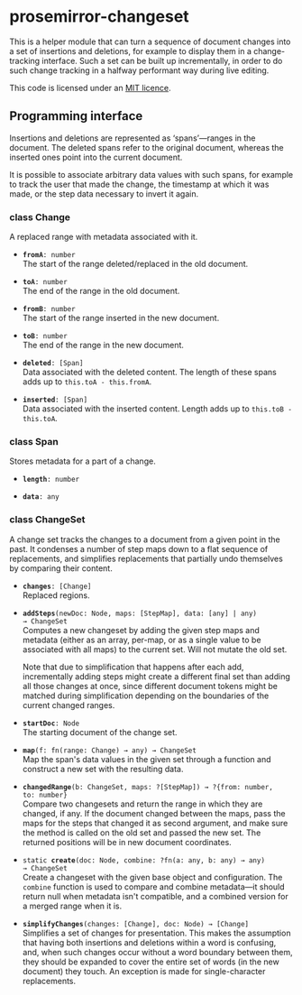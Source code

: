 # prosemirror-changeset

This is a helper module that can turn a sequence of document changes
into a set of insertions and deletions, for example to display them in
a change-tracking interface. Such a set can be built up incrementally,
in order to do such change tracking in a halfway performant way during
live editing.

This code is licensed under an [MIT
licence](https://github.com/ProseMirror/prosemirror-changeset/blob/master/LICENSE).

## Programming interface

Insertions and deletions are represented as ‘spans’—ranges in the
document. The deleted spans refer to the original document, whereas
the inserted ones point into the current document.

It is possible to associate arbitrary data values with such spans, for
example to track the user that made the change, the timestamp at which
it was made, or the step data necessary to invert it again.

### class Change

A replaced range with metadata associated with it.

 * **`fromA`**`: number`\
   The start of the range deleted/replaced in the old
   document.

 * **`toA`**`: number`\
   The end of the range in the old document.

 * **`fromB`**`: number`\
   The start of the range inserted in the new document.

 * **`toB`**`: number`\
   The end of the range in the new document.

 * **`deleted`**`: [Span]`\
   Data associated with the deleted content. The length
   of these spans adds up to `this.toA - this.fromA`.

 * **`inserted`**`: [Span]`\
   Data associated with the inserted content. Length
   adds up to `this.toB - this.toA`.


### class Span

Stores metadata for a part of a change.

 * **`length`**`: number`

 * **`data`**`: any`


### class ChangeSet

A change set tracks the changes to a document from a given
point in the past. It condenses a number of step maps down to a
flat sequence of replacements, and simplifies replacements that
partially undo themselves by comparing their content.

 * **`changes`**`: [Change]`\
   Replaced regions.

 * **`addSteps`**`(newDoc: Node, maps: [StepMap], data: [any] | any) → ChangeSet`\
   Computes a new changeset by adding the given step maps and
   metadata (either as an array, per-map, or as a single value to be
   associated with all maps) to the current set. Will not mutate the
   old set.

   Note that due to simplification that happens after each add,
   incrementally adding steps might create a different final set
   than adding all those changes at once, since different document
   tokens might be matched during simplification depending on the
   boundaries of the current changed ranges.

 * **`startDoc`**`: Node`\
   The starting document of the change set.

 * **`map`**`(f: fn(range: Change) → any) → ChangeSet`\
   Map the span's data values in the given set through a function
   and construct a new set with the resulting data.

 * **`changedRange`**`(b: ChangeSet, maps: ?[StepMap]) → ?{from: number, to: number}`\
   Compare two changesets and return the range in which they are
   changed, if any. If the document changed between the maps, pass
   the maps for the steps that changed it as second argument, and
   make sure the method is called on the old set and passed the new
   set. The returned positions will be in new document coordinates.

 * `static `**`create`**`(doc: Node, combine: ?fn(a: any, b: any) → any) → ChangeSet`\
   Create a changeset with the given base object and configuration.
   The `combine` function is used to compare and combine metadata—it
   should return null when metadata isn't compatible, and a combined
   version for a merged range when it is.


 * **`simplifyChanges`**`(changes: [Change], doc: Node) → [Change]`\
   Simplifies a set of changes for presentation. This makes the
   assumption that having both insertions and deletions within a word
   is confusing, and, when such changes occur without a word boundary
   between them, they should be expanded to cover the entire set of
   words (in the new document) they touch. An exception is made for
   single-character replacements.

